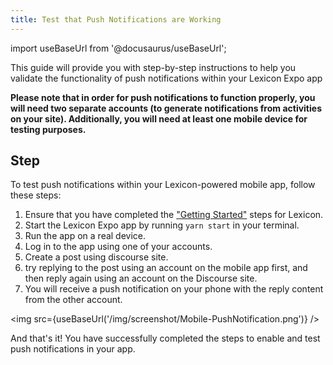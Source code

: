 ```yaml
---
title: Test that Push Notifications are Working
---
```


import useBaseUrl from '@docusaurus/useBaseUrl';

<head>
    <link rel="preload" as="image" href={useBaseUrl('/img/screenshot/Mobile-PushNotification.png')}/>
</head>

This guide will provide you with step-by-step instructions to help you validate the functionality of push notifications within your Lexicon Expo app

**Please note that in order for push notifications to function properly, you will need two separate accounts (to generate notifications from activities on your site). Additionally, you will need at least one mobile device for testing purposes.**

## Step

To test push notifications within your Lexicon-powered mobile app, follow these steps:

1. Ensure that you have completed the ["Getting Started"](https://docs.lexicon.is/quick-start) steps for Lexicon.
2. Start the Lexicon Expo app by running `yarn start` in your terminal.
3. Run the app on a real device.
4. Log in to the app using one of your accounts.
5. Create a post using discourse site.
6. try replying to the post using an account on the mobile app first, and then reply again using an account on the Discourse site.
7. You will receive a push notification on your phone with the reply content from the other account.

<img src={useBaseUrl('/img/screenshot/Mobile-PushNotification.png')} />

And that's it! You have successfully completed the steps to enable and test push notifications in your app.
